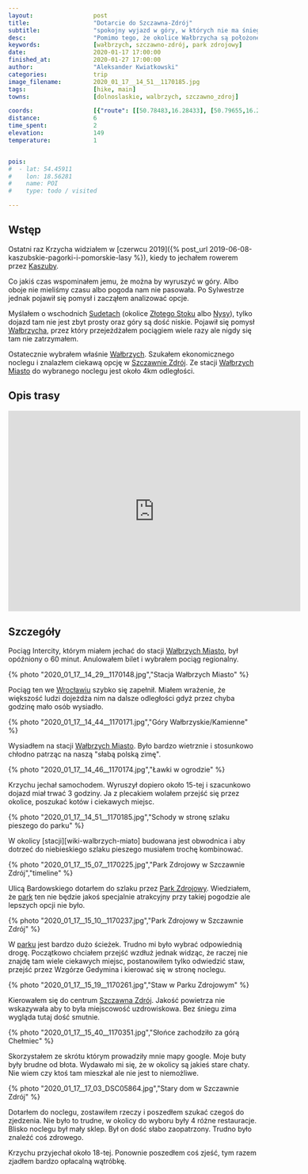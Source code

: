 ```yaml
---
layout:                 post
title:                  "Dotarcie do Szczawna-Zdrój"
subtitle:               "spokojny wyjazd w góry, w których nie ma śniegu podczas polskiej zimy"
desc:                   "Pomimo tego, że okolice Wałbrzycha są położone stosunkowo wysoko, to i tak wiedzieliśmy że nie ma co liczyć na śnieg. To miał być bardzo spokojny wyjazd bez żadnego istotnego celu."
keywords:               [wałbrzych, szczawno-zdrój, park zdrojowy]
date:                   2020-01-17 17:00:00
finished_at:            2020-01-27 17:00:00
author:                 "Aleksander Kwiatkowski"
categories:             trip
image_filename:         2020_01_17__14_51__1170185.jpg
tags:                   [hike, main]
towns:                  [dolnoslaskie, walbrzych, szczawno_zdroj]

coords:                 [{"route": [[50.78483,16.28433], [50.79655,16.26613], [50.80053,16.25068]], "type": "hike"}]
distance:               6
time_spent:             2
elevation:              149
temperature:            1          


pois:
#  - lat: 54.45911
#    lon: 18.56281
#    name: POI
#    type: todo / visited

---
```


[wiki-kaszuby]: https://pl.wikipedia.org/wiki/Kaszuby
[wiki-sudety]: https://pl.wikipedia.org/wiki/Sudety
[wiki-zloty-stok]: https://pl.wikipedia.org/wiki/Z%C5%82oty_Stok
[wiki-nysa]: https://pl.wikipedia.org/wiki/Nysa
[wiki-walbrzych]: https://pl.wikipedia.org/wiki/Wa%C5%82brzych
[wiki-szczawno-zdroj]: https://pl.wikipedia.org/wiki/Szczawno-Zdr%C3%B3j
[wiki-walbrzych-miasto]: https://pl.wikipedia.org/wiki/Wa%C5%82brzych_Miasto
[wiki-wroclaw]: https://pl.wikipedia.org/wiki/Wroc%C5%82aw
[wiki-park-zdrojowy]: https://pl.wikipedia.org/wiki/Park_Zdrojowy_im._Henryka_Wieniawskiego_w_Szczawnie-Zdroju

## Wstęp

Ostatni raz Krzycha widziałem w
[czerwcu 2019]({% post_url 2019-06-08-kaszubskie-pagorki-i-pomorskie-lasy %}),
kiedy to jechałem rowerem przez [Kaszuby][wiki-kaszuby].

Co jakiś czas wspominałem jemu, że można by wyruszyć w góry. Albo oboje nie
mieliśmy czasu albo pogoda nam nie pasowała. Po Sylwestrze jednak pojawił się
pomysł i zacząłem analizować opcje.

Myślałem o wschodnich [Sudetach][wiki-sudety] (okolice
[Złotego Stoku][wiki-zloty-stok] albo [Nysy][wiki-nysa]), tylko dojazd tam nie
jest zbyt prosty oraz góry są dość niskie. Pojawił się pomysł
[Wałbrzycha][wiki-walbrzych], przez który przejeżdżałem pociągiem wiele razy
ale nigdy się tam nie zatrzymałem.

Ostatecznie wybrałem właśnie [Wałbrzych][wiki-walbrzych]. Szukałem ekonomicznego
noclegu i znalazłem ciekawą opcję w [Szczawnie Zdrój][wiki-szczawno-zdroj].
Ze stacji [Wałbrzych Miasto][wiki-walbrzych-miasto] do wybranego noclegu jest około 4km
odległości.

## Opis trasy

<iframe height='405' width='590' frameborder='0' allowtransparency='true' scrolling='no' src='https://www.strava.com/activities/3027703073/embed/111725e2a023429551c8644194d5161a0f331c3d'></iframe>

## Szczegóły

Pociąg Intercity, którym miałem jechać do stacji
[Wałbrzych Miasto][wiki-walbrzych-miasto], był opóźniony o 60 minut. Anulowałem
bilet i wybrałem pociąg regionalny.

{% photo "2020_01_17__14_29__1170148.jpg","Stacja Wałbrzych Miasto" %}

Pociąg ten we [Wrocławiu][wiki-wroclaw] szybko się zapełnił. Miałem wrażenie, że
większość ludzi dojeżdża nim na dalsze odległości gdyż przez chyba godzinę
mało osób wysiadło.

{% photo "2020_01_17__14_44__1170171.jpg","Góry Wałbrzyskie/Kamienne" %}

Wysiadłem na stacji [Wałbrzych Miasto][wiki-walbrzych-miasto]. Było bardzo
wietrznie i stosunkowo chłodno patrząc na naszą "słabą polską zimę".

{% photo "2020_01_17__14_46__1170174.jpg","Ławki w ogrodzie" %}

Krzychu jechał samochodem. Wyruszył dopiero około 15-tej i szacunkowo dojazd miał
trwać 3 godziny. Ja z plecakiem wolałem przejść się przez okolice, poszukać kotów i
ciekawych miejsc.

{% photo "2020_01_17__14_51__1170185.jpg","Schody w stronę szlaku pieszego do parku" %}

W okolicy [stacji][wiki-walbrzych-miato]
budowana jest obwodnica i aby dotrzeć do niebieskiego szlaku pieszego
musiałem trochę kombinować.

{% photo "2020_01_17__15_07__1170225.jpg","Park Zdrojowy w Szczawnie Zdrój","timeline" %}

Ulicą Bardowskiego dotarłem do szlaku przez [Park Zdrojowy][wiki-park-zdrojowy].
Wiedziałem, że [park][wiki-park-zdrojowy] ten nie będzie jakoś specjalnie
atrakcyjny przy takiej pogodzie ale lepszych opcji nie było.

{% photo "2020_01_17__15_10__1170237.jpg","Park Zdrojowy w Szczawnie Zdrój" %}

W [parku][wiki-park-zdrojowy] jest bardzo dużo ścieżek. Trudno mi było wybrać
odpowiednią drogę. Początkowo chciałem przejść wzdłuż jednak widząc, że
raczej nie znajdę tam wiele ciekawych miejsc, postanowiłem tylko odwiedzić staw,
przejść przez Wzgórze Gedymina i kierować się w stronę noclegu.

{% photo "2020_01_17__15_19__1170261.jpg","Staw w Parku Zdrojowym" %}

Kierowałem się do centrum [Szczawna Zdrój][wiki-szczawno-zdroj].
Jakość powietrza nie wskazywała aby to była miejscowość uzdrowiskowa. Bez
śniegu zima wygląda tutaj dość smutnie.

{% photo "2020_01_17__15_40__1170351.jpg","Słońce zachodziło za górą Chełmiec" %}

Skorzystałem ze skrótu którym prowadziły mnie mapy google. Moje buty były
brudne od błota. Wydawało mi się, że w okolicy są jakieś stare chaty.
Nie wiem czy ktoś tam mieszkał ale nie jest to niemożliwe.

{% photo "2020_01_17__17_03_DSC05864.jpg","Stary dom w Szczawnie Zdrój" %}

Dotarłem do noclegu, zostawiłem rzeczy i poszedłem szukać czegoś do zjedzenia.
Nie było to trudne, w okolicy do wyboru były 4 różne restauracje. Blisko noclegu był
mały sklep. Był on dość słabo zaopatrzony. Trudno było znaleźć coś zdrowego.

Krzychu przyjechał około 18-tej. Ponownie poszedłem coś zjeść, tym razem
zjadłem bardzo opłacalną wątróbkę.
